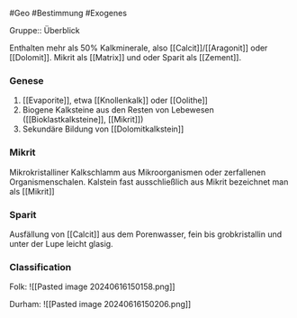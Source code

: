 #Geo #Bestimmung #Exogenes 

Gruppe:: Überblick

Enthalten mehr als 50% Kalkminerale, also [[Calcit]]/[[Aragonit]] oder [[Dolomit]]. Mikrit als [[Matrix]] und oder Sparit als [[Zement]].

### Genese

1. [[Evaporite]], etwa [[Knollenkalk]] oder [[Oolithe]]
2. Biogene Kalksteine aus den Resten von Lebewesen ([[Bioklastkalksteine]], [[Mikrit]])
3. Sekundäre Bildung von [[Dolomitkalkstein]]

### Mikrit

Mikrokristalliner Kalkschlamm aus Mikroorganismen oder zerfallenen Organismenschalen. Kalstein fast ausschließlich aus Mikrit bezeichnet man als [[Mikrit]]

### Sparit

Ausfällung von [[Calcit]] aus dem Porenwasser, fein bis grobkristallin und unter der Lupe leicht glasig.

### Classification

Folk:
![[Pasted image 20240616150158.png]]

Durham: 
![[Pasted image 20240616150206.png]]
